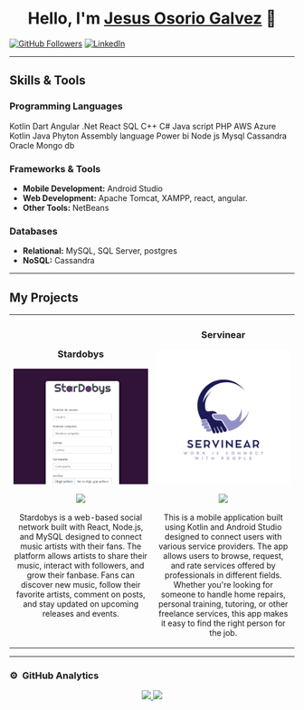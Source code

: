 <div align="center">
<h1 align="center">Hello, I'm <a href="https://github.com/jesus2419">Jesus Osorio Galvez</a> 👋</h1>
</div>

[![GitHub Followers](https://img.shields.io/github/followers/YourUsername?style=social)](https://github.com/jesus2419)
[![LinkedIn](https://img.shields.io/badge/LinkedIn-Connect-blue?style=social&logo=linkedin)](https://www.linkedin.com/in/jesús-osorio-79772a229/)

---

## Skills & Tools  

### Programming Languages
Kotlin
Dart
Angular
.Net
React
SQL
C++
C#
Java script
PHP
AWS
Azure
Kotlin
Java
Phyton
Assembly language
Power bi
Node js
Mysql
Cassandra
Oracle
Mongo db
### Frameworks & Tools
- **Mobile Development:** Android Studio  
- **Web Development:** Apache Tomcat, XAMPP, react, angular. 
- **Other Tools:** NetBeans  

### Databases
- **Relational:** MySQL, SQL Server, postgres
- **NoSQL:** Cassandra  

---

## My Projects  
<table>
<tr>
<td width="50%">
<h3 align="center">Stardobys</h3>
<div align="center">
<a href="https://github.com/jesus2419/StarDobys"><img src="https://github.com/jesus2419/imagenes/blob/main/stardobys2.png" alt="Project 1" width="400"></a>
<p>
<a href="https://github.com/jesus2419/StarDobys">
<img src="https://img.shields.io/badge/CODE-ff9?style=for-the-badge&logo=github&logoColor=black">
</a>
</p>
<p>Stardobys is a web-based social network built with React, Node.js, and MySQL designed to connect music artists with their fans. The platform allows artists to share their music, interact with followers, and grow their fanbase. Fans can discover new music, follow their favorite artists, comment on posts, and stay updated on upcoming releases and events.</p>
</div>
</td>

<td width="50%">
<h3 align="center">Servinear</h3>
<div align="center">
<a href="https://github.com/jesus2419/ServiNear"><img src="https://github.com/jesus2419/imagenes/blob/main/servinear.png" alt="Project 2" width="400"></a>
<p>
<a href="https://github.com/jesus2419/ServiNear">
<img src="https://img.shields.io/badge/CODE-ff9?style=for-the-badge&logo=github&logoColor=black">
</a>
</p>
<p>This is a mobile application built using Kotlin and Android Studio designed to connect users with various service providers. The app allows users to browse, request, and rate services offered by professionals in different fields. Whether you're looking for someone to handle home repairs, personal training, tutoring, or other freelance services, this app makes it easy to find the right person for the job.</p>
</div>
</td>
</tr>
</table>

---

### ⚙️ &nbsp;GitHub Analytics  

<p align="center">
<a href="https://github.com/jesus2419">
  <img height="180em" src="https://github-readme-stats-eight-theta.vercel.app/api?username=jesus2419&show_icons=true&theme=algolia&include_all_commits=true&count_private=true"/>
  <img height="180em" src="https://github-readme-stats-eight-theta.vercel.app/api/top-langs/?username=jesus2419&layout=compact&langs_count=8&theme=algolia"/>
</a>
</p>
